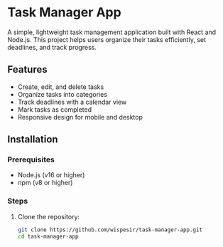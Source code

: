 # Task Manager App

A simple, lightweight task management application built with React and Node.js. This project helps users organize their tasks efficiently, set deadlines, and track progress.

## Features

- Create, edit, and delete tasks
- Organize tasks into categories
- Track deadlines with a calendar view
- Mark tasks as completed
- Responsive design for mobile and desktop

## Installation

### Prerequisites

- Node.js (v16 or higher)
- npm (v8 or higher)

### Steps

1. Clone the repository:
   ```bash
   git clone https://github.com/wispesir/task-manager-app.git
   cd task-manager-app

